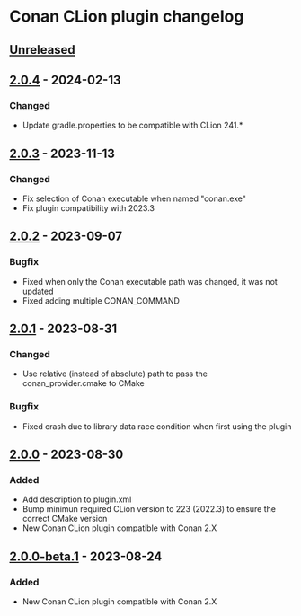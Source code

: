 <!-- Keep a Changelog guide -> https://keepachangelog.com -->

# Conan CLion plugin changelog

## [Unreleased]

## [2.0.4] - 2024-02-13

### Changed

- Update gradle.properties to be compatible with CLion 241.*

## [2.0.3] - 2023-11-13

### Changed

- Fix selection of Conan executable when named "conan.exe"
- Fix plugin compatibility with 2023.3

## [2.0.2] - 2023-09-07

### Bugfix

- Fixed when only the Conan executable path was changed, it was not updated
- Fixed adding multiple CONAN_COMMAND

## [2.0.1] - 2023-08-31

### Changed

- Use relative (instead of absolute) path to pass the conan_provider.cmake to CMake

### Bugfix

- Fixed crash due to library data race condition when first using the plugin

## [2.0.0] - 2023-08-30

### Added

- Add description to plugin.xml
- Bump minimun required CLion version to 223 (2022.3) to ensure the correct CMake version
- New Conan CLion plugin compatible with Conan 2.X

## [2.0.0-beta.1] - 2023-08-24

### Added

- New Conan CLion plugin compatible with Conan 2.X

[Unreleased]: https://github.com/conan-io/conan-clion-plugin//compare/v2.0.4...HEAD
[2.0.4]: https://github.com/conan-io/conan-clion-plugin//compare/v2.0.3...v2.0.4
[2.0.3]: https://github.com/conan-io/conan-clion-plugin//compare/v2.0.2...v2.0.3
[2.0.2]: https://github.com/conan-io/conan-clion-plugin//compare/v2.0.1...v2.0.2
[2.0.1]: https://github.com/conan-io/conan-clion-plugin//compare/v2.0.0...v2.0.1
[2.0.0]: https://github.com/conan-io/conan-clion-plugin//compare/v2.0.0-beta.1...v2.0.0
[2.0.0-beta.1]: https://github.com/conan-io/conan-clion-plugin//commits/v2.0.0-beta.1

